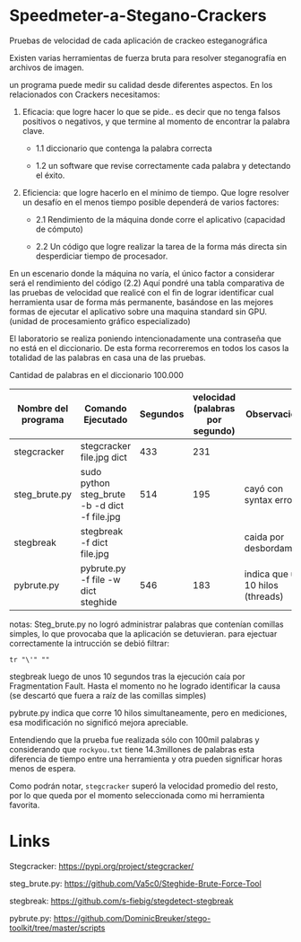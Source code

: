 # Speedmeter-a-Stegano-Crackers

Pruebas de velocidad de cada aplicación de crackeo esteganográfica

Existen varias herramientas de fuerza bruta para resolver steganografía en archivos de imagen.

un programa puede medir su calidad desde diferentes aspectos. En los relacionados con Crackers necesitamos:

1. Eficacia: que logre hacer lo que se pide.. es decir que no tenga falsos positivos o negativos, y que termine al momento de encontrar la palabra clave.

   - 1.1 diccionario que contenga la palabra correcta
  
   - 1.2 un software que revise correctamente cada palabra y detectando el éxito.


2. Eficiencia: que logre hacerlo en el mínimo de tiempo.
 Que logre resolver un desafío en el menos tiempo posible dependerá de varios factores:

   - 2.1 Rendimiento de la máquina donde corre el aplicativo (capacidad de cómputo)

   - 2.2 Un código que logre realizar la tarea de la forma más directa sin desperdiciar tiempo de procesador.
 
En un escenario donde la máquina no varía, el único factor a considerar será el rendimiento del código (2.2)
Aquí pondré una tabla comparativa de las pruebas de velocidad que realicé con el fin de lograr identificar cual herramienta usar de forma más permanente, basándose en las mejores formas de ejecutar el aplicativo sobre una maquina standard sin GPU. (unidad de procesamiento gráfico especializado)

El laboratorio se realiza poniendo intencionadamente una contraseña que no está en el diccionario.
De esta forma recorreremos en todos los casos la totalidad de las palabras en casa una de las pruebas.

Cantidad de palabras en el diccionario 100.000

| Nombre del programa | Comando Ejecutado |  Segundos | velocidad (palabras por segundo) | Observaciones |
| ------------- | ------------- | ------------- | ------------- | ------------- |  
stegcracker	| stegcracker file.jpg dict		| 433	| 231 |	|
steg_brute.py | sudo python steg_brute -b -d dict -f file.jpg		| 514 |	195	| cayó con syntax error (;'!)|
stegbreak	| stegbreak -f dict file.jpg	| | | caida por desbordamiento |
pybrute.py |	pybrute.py -f file -w dict steghide	| 546 |	183	| indica que usa 10 hilos (threads)|

notas:
Steg_brute.py no logró administrar palabras que contenían comillas simples, lo que provocaba que la aplicación se detuvieran.
para ejectuar correctamente la intrucción se debió filtrar:

`tr "\'" ""`

stegbreak luego de unos 10 segundos tras la ejecución caía por Fragmentation Fault. Hasta el momento no he logrado identificar la causa (se descartó que fuera a raíz de las comillas simples)

pybrute.py indica que corre 10 hilos simultaneamente, pero en mediciones, esa modificación no significó mejora apreciable.

Entendiendo que la prueba fue realizada sólo con 100mil palabras y considerando que `rockyou.txt` tiene 14.3millones de palabras esta diferencia de tiempo entre una herramienta y otra pueden significar horas menos de espera.


Como podrán notar, `stegcracker` superó la velocidad promedio del resto, por lo que queda por el momento seleccionada como mi herramienta favorita.

# Links
Stegcracker: https://pypi.org/project/stegcracker/

steg_brute.py: https://github.com/Va5c0/Steghide-Brute-Force-Tool

stegbreak: https://github.com/s-fiebig/stegdetect-stegbreak

pybrute.py: https://github.com/DominicBreuker/stego-toolkit/tree/master/scripts
